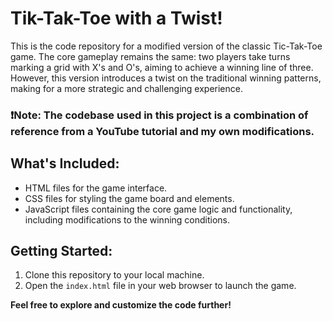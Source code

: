# Tik-Tak-Toe with a Twist!

This is the code repository for a modified version of the classic Tic-Tak-Toe game. The core gameplay remains the same: two players take turns marking a grid with X's and O's, aiming to achieve a winning line of three. However, this version introduces a twist on the traditional winning patterns, making for a more strategic and challenging experience.

### ❗Note: The codebase used in this project is a combination of reference from a YouTube tutorial and my own modifications. 

## What's Included:

* HTML files for the game interface.
* CSS files for styling the game board and elements.
* JavaScript files containing the core game logic and functionality, including modifications to the winning conditions.

## Getting Started:

1. Clone this repository to your local machine. 
2. Open the `index.html` file in your web browser to launch the game.

**Feel free to explore and customize the code further!**
